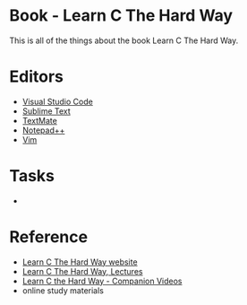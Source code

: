 Book - Learn C The Hard Way
==============================

This is all of the things about the book Learn C The Hard Way.

# Editors
- [Visual Studio Code](https://code.visualstudio.com/)
- [Sublime Text](https://www.sublimetext.com/)
- [TextMate](https://macromates.com/)
- [Notepad++](https://notepad-plus-plus.org/)
- [Vim](https://www.vim.org/)

# Tasks
- 

# Reference

- [Learn C The Hard Way website](https://learncodethehardway.org/c/)
- [Learn C The Hard Way, Lectures](https://github.com/zedshaw/learn-c-the-hard-way-lectures)
- [Learn C the Hard Way - Companion Videos](https://learning.oreilly.com/videos/learn-c-the/9780134434452)
- online study materials
